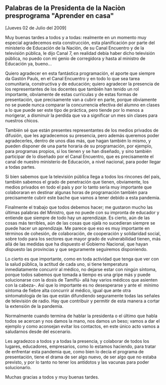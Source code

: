 Palabras de la Presidenta de la Naciòn presprograma "Aprender en casa"
----------------------------------------------------------------------

[Jueves 02 de Julio del 2009]

Muy buenas tardes a todos y a todas: realmente en un momento muy
especial agradecemos esta construcción, esta planificación por parte del
ministerio de Educación de la Nación, de su Canal Encuentro y de la
televisión pública, le dijo Canal 7, en realidad debía haber dicho
televisión pública, no puedo con mi genio de corregidora y hasta al
ministro de Educación ya, bueno...

Quiero agradecer en esta fantástica programación, el aporte que siempre
da Gastón Pauls, en el Canal Encuentro y en todo lo que sea tarea
comunitaria, constructiva y de educación; quiero agradecer la presencia
de los representantes de los docentes que también han tenido un rol
importante, obviamente de estas currìculas y de estas formas de
presentación, que precisamente van a cubrir en parte, porque obviamente
no se puede nunca comparar la concurrencia efectiva del alumno en clases
a lo que puede ser este tipo de práctica, pero tiende por lo menos a
morigerar, a disminuir la perdida que va a significar un mes sin clases
para nuestros chicos.

También sé que están presentes representantes de los medios privados de
difusión, que les agradecemos su presencia, pero además queremos poder
agradecerles, dentro de unos días más, que hagan también lo mismo, y
pueden disponer de una parte horaria de su programación, por ejemplo,
para programas propios, si los tienen y se han diseñado, y sino también
participar de lo diseñado por el Canal Encuentro, que es precisamente el
canal de nuestro ministerio de Educación, a nivel nacional, para poder
llegar a todas partes.

Si bien sabemos que la televisión pública llega a todos los rincones del
país, también sabemos el grado de penetración que tienen, obviamente,
los medios privados en todo el país y por lo tanto sería muy importante
que colaboraran en destinar algunas horas de programación también para
precisamente cubrir este bache que vamos a tener debido a esta pandemia.

Finalmente el trabajo que todos debemos hacer; me gustaron mucho las
últimas palabras del Ministro, que no puede con su impronta de educador
y entiende que siempre de todo hay un aprendizaje. Es cierto, aún de las
cosas más terribles, aún de las cosas que ojalà no sucedieran siempre se
puede hacer un aprendizaje. Me parece que eso es muy importante en
términos de cohesión, de colaboración, de cooperación y solidaridad
social, sobre todo para los sectores que mayor grado de vulnerabilidad
tienen, más allá de las medidas que ha dispuesto el Gobierno Nacional,
que hayan dispuesto las provincias y que seguramente seguiremos
disponiendo.

Lo cierto es que importante, como en toda actividad que tenga que ver
con la salud pública, la actitud de cada uno, si tiene temperatura
inmediatamente concurrir al médico, no dejarse estar con ningún síntoma,
porque todos sabemos que tomada a tiempo es una gripe más y puede
solucionarse con la dosis de Tamiflú- allá hay varios médicos que
asienten con la cabeza-. Así que lo importante es no desesperarse y ante
el  mínimo síntoma de fiebre alta concurrir al médico, igual que ante
otra sintomatología de las que están difundiendo seguramente todas las
señales de televisión de radio. Hay que contribuir y permitir de esta
manera a cortar la extensión de la pandemia.

Normalmente cuando termina de hablar la presidenta o el último que habla
todos se acercan y nos damos la mano, nos damos un beso; vamos a dar el
ejemplo y como aconsejan evitar los contactos, en este único acto vamos
a saludarnos desde del escenario.

Les agradezco a todos y a todas la presencia, y colaborar de todos los
lugares, educadores, empresarios, como lo estamos haciendo, para tratar
de enfrentar esta pandemia que, como bien lo decía el programa de
presentación, tiene el drama de ser algo nuevo, de ser algo que no
estaba previsto, y por lo tanto no tener los antídotos y las vacunas
para poder solucionarlo.

Muchas gracias a todos y muy buenas tardes.    

 

 
